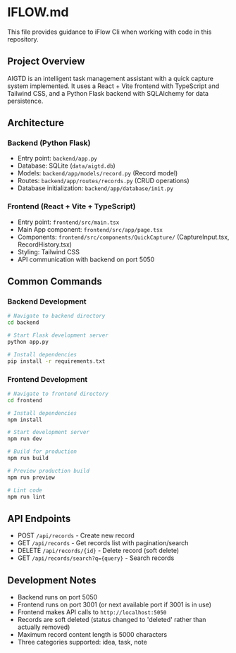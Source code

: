# IFLOW.md

This file provides guidance to iFlow Cli when working with code in this repository.

## Project Overview

AIGTD is an intelligent task management assistant with a quick capture system implemented. It uses a React + Vite frontend with TypeScript and Tailwind CSS, and a Python Flask backend with SQLAlchemy for data persistence.

## Architecture

### Backend (Python Flask)
- Entry point: `backend/app.py`
- Database: SQLite (`data/aigtd.db`)
- Models: `backend/app/models/record.py` (Record model)
- Routes: `backend/app/routes/records.py` (CRUD operations)
- Database initialization: `backend/app/database/init.py`

### Frontend (React + Vite + TypeScript)
- Entry point: `frontend/src/main.tsx`
- Main App component: `frontend/src/app/page.tsx`
- Components: `frontend/src/components/QuickCapture/` (CaptureInput.tsx, RecordHistory.tsx)
- Styling: Tailwind CSS
- API communication with backend on port 5050

## Common Commands

### Backend Development
```bash
# Navigate to backend directory
cd backend

# Start Flask development server
python app.py

# Install dependencies
pip install -r requirements.txt
```

### Frontend Development
```bash
# Navigate to frontend directory
cd frontend

# Install dependencies
npm install

# Start development server
npm run dev

# Build for production
npm run build

# Preview production build
npm run preview

# Lint code
npm run lint
```

## API Endpoints

- POST `/api/records` - Create new record
- GET `/api/records` - Get records list with pagination/search
- DELETE `/api/records/{id}` - Delete record (soft delete)
- GET `/api/records/search?q={query}` - Search records

## Development Notes

- Backend runs on port 5050
- Frontend runs on port 3001 (or next available port if 3001 is in use)
- Frontend makes API calls to `http://localhost:5050`
- Records are soft deleted (status changed to 'deleted' rather than actually removed)
- Maximum record content length is 5000 characters
- Three categories supported: idea, task, note